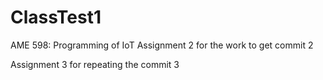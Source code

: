 # ClassTest1

AME 598: Programming of IoT
Assignment 2 for the work to get commit 2

Assignment 3 for repeating the commit 3